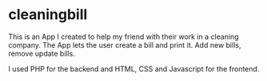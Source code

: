 # cleaningbill

This is an App I created to help my friend with their work in a cleaning company. 
The App lets the user create a bill and print it. 
Add new bills, remove update bills. 

I used PHP for the backend and HTML, CSS and Javascript for the frontend. 
